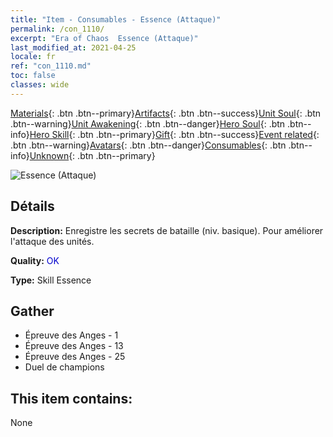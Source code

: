 ```yaml
---
title: "Item - Consumables - Essence (Attaque)"
permalink: /con_1110/
excerpt: "Era of Chaos  Essence (Attaque)"
last_modified_at: 2021-04-25
locale: fr
ref: "con_1110.md"
toc: false
classes: wide
---
```

 [Materials](/ItemsFR/){: .btn .btn--primary}[Artifacts](/ItemsFR/Artifacts/){: .btn .btn--success}[Unit Soul](/ItemsFR/UnitSoul/){: .btn .btn--warning}[Unit Awakening](/ItemsFR/UnitAwakening/){: .btn .btn--danger}[Hero Soul](/ItemsFR/HeroSoul/){: .btn .btn--info}[Hero Skill](/ItemsFR/HeroSkill/){: .btn .btn--primary}[Gift](/ItemsFR/Gift/){: .btn .btn--success}[Event related](/ItemsFR/Events/){: .btn .btn--warning}[Avatars](/ItemsFR/Avatars/){: .btn .btn--danger}[Consumables](/ItemsFR/Consumables/){: .btn .btn--info}[Unknown](/ItemsFR/Unknown/){: .btn .btn--primary}

 ![Essence (Attaque)](/images/t/i_7001.png)

## Détails
 **Description:** Enregistre les secrets de bataille (niv. basique). Pour améliorer l'attaque des unités.

 **Quality:** <span style="color: #0000CD">OK</span>

 **Type:** Skill Essence

## Gather

*    Épreuve des Anges - 1 
*    Épreuve des Anges - 13 
*    Épreuve des Anges - 25 
*    Duel de champions 

## This item contains:

  None

